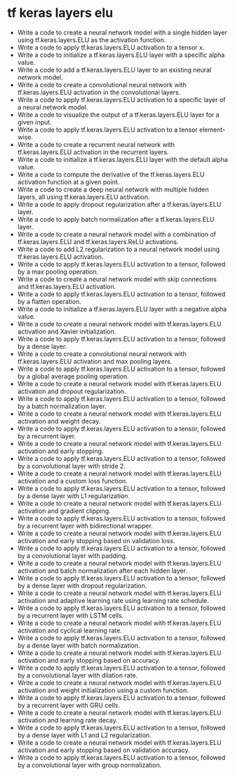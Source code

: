 # tf keras layers elu

- Write a code to create a neural network model with a single hidden layer using tf.keras.layers.ELU as the activation function.
- Write a code to apply tf.keras.layers.ELU activation to a tensor x.
- Write a code to initialize a tf.keras.layers.ELU layer with a specific alpha value.
- Write a code to add a tf.keras.layers.ELU layer to an existing neural network model.
- Write a code to create a convolutional neural network with tf.keras.layers.ELU activation in the convolutional layers.
- Write a code to apply tf.keras.layers.ELU activation to a specific layer of a neural network model.
- Write a code to visualize the output of a tf.keras.layers.ELU layer for a given input.
- Write a code to apply tf.keras.layers.ELU activation to a tensor element-wise.
- Write a code to create a recurrent neural network with tf.keras.layers.ELU activation in the recurrent layers.
- Write a code to initialize a tf.keras.layers.ELU layer with the default alpha value.
- Write a code to compute the derivative of the tf.keras.layers.ELU activation function at a given point.
- Write a code to create a deep neural network with multiple hidden layers, all using tf.keras.layers.ELU activation.
- Write a code to apply dropout regularization after a tf.keras.layers.ELU layer.
- Write a code to apply batch normalization after a tf.keras.layers.ELU layer.
- Write a code to create a neural network model with a combination of tf.keras.layers.ELU and tf.keras.layers.ReLU activations.
- Write a code to add L2 regularization to a neural network model using tf.keras.layers.ELU activation.
- Write a code to apply tf.keras.layers.ELU activation to a tensor, followed by a max pooling operation.
- Write a code to create a neural network model with skip connections and tf.keras.layers.ELU activation.
- Write a code to apply tf.keras.layers.ELU activation to a tensor, followed by a flatten operation.
- Write a code to initialize a tf.keras.layers.ELU layer with a negative alpha value.
- Write a code to create a neural network model with tf.keras.layers.ELU activation and Xavier initialization.
- Write a code to apply tf.keras.layers.ELU activation to a tensor, followed by a dense layer.
- Write a code to create a convolutional neural network with tf.keras.layers.ELU activation and max pooling layers.
- Write a code to apply tf.keras.layers.ELU activation to a tensor, followed by a global average pooling operation.
- Write a code to create a neural network model with tf.keras.layers.ELU activation and dropout regularization.
- Write a code to apply tf.keras.layers.ELU activation to a tensor, followed by a batch normalization layer.
- Write a code to create a neural network model with tf.keras.layers.ELU activation and weight decay.
- Write a code to apply tf.keras.layers.ELU activation to a tensor, followed by a recurrent layer.
- Write a code to create a neural network model with tf.keras.layers.ELU activation and early stopping.
- Write a code to apply tf.keras.layers.ELU activation to a tensor, followed by a convolutional layer with stride 2.
- Write a code to create a neural network model with tf.keras.layers.ELU activation and a custom loss function.
- Write a code to apply tf.keras.layers.ELU activation to a tensor, followed by a dense layer with L1 regularization.
- Write a code to create a neural network model with tf.keras.layers.ELU activation and gradient clipping.
- Write a code to apply tf.keras.layers.ELU activation to a tensor, followed by a recurrent layer with bidirectional wrapper.
- Write a code to create a neural network model with tf.keras.layers.ELU activation and early stopping based on validation loss.
- Write a code to apply tf.keras.layers.ELU activation to a tensor, followed by a convolutional layer with padding.
- Write a code to create a neural network model with tf.keras.layers.ELU activation and batch normalization after each hidden layer.
- Write a code to apply tf.keras.layers.ELU activation to a tensor, followed by a dense layer with dropout regularization.
- Write a code to create a neural network model with tf.keras.layers.ELU activation and adaptive learning rate using learning rate schedule.
- Write a code to apply tf.keras.layers.ELU activation to a tensor, followed by a recurrent layer with LSTM cells.
- Write a code to create a neural network model with tf.keras.layers.ELU activation and cyclical learning rate.
- Write a code to apply tf.keras.layers.ELU activation to a tensor, followed by a dense layer with batch normalization.
- Write a code to create a neural network model with tf.keras.layers.ELU activation and early stopping based on accuracy.
- Write a code to apply tf.keras.layers.ELU activation to a tensor, followed by a convolutional layer with dilation rate.
- Write a code to create a neural network model with tf.keras.layers.ELU activation and weight initialization using a custom function.
- Write a code to apply tf.keras.layers.ELU activation to a tensor, followed by a recurrent layer with GRU cells.
- Write a code to create a neural network model with tf.keras.layers.ELU activation and learning rate decay.
- Write a code to apply tf.keras.layers.ELU activation to a tensor, followed by a dense layer with L1 and L2 regularization.
- Write a code to create a neural network model with tf.keras.layers.ELU activation and early stopping based on validation accuracy.
- Write a code to apply tf.keras.layers.ELU activation to a tensor, followed by a convolutional layer with group normalization.